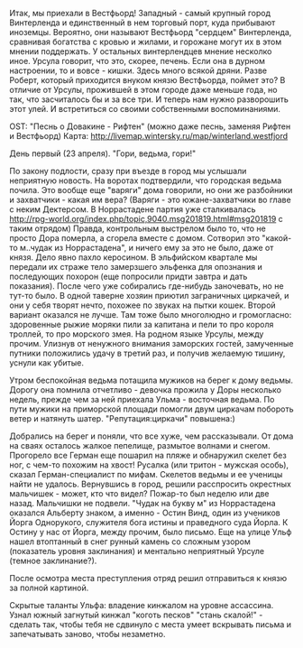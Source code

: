 Итак, мы приехали в Вестфьорд! Западный - самый крупный город Винтерленда и единственный в нем торговый порт, куда прибывают иноземцы. Вероятно, они называют Вестфьорд "сердцем" Винтерленда, сравнивая богатства с кровью и жилами, и горожане могут их в этом мнении поддержать. У остальных винтерлендцев мнение несколко иное. Урсула говорит, что это, скорее, печень. Если она в дурном настроении, то и вовсе - кишки. Здесь много всякой дряни. Разве Роберт, который приходится внуком князю Вестфьорда, поймет это? В отличие от Урсулы, прожившей в этом городе даже меньше года, но так, что засчиталось бы и за все три. И теперь нам нужно разворошить этот улей. И встретиться со своими собственными воспоминаниями.
 
OST: "Песнь о Довакине - Рифтен" (можно даже песнь, заменяя Рифтен и Вестфьорд)
Карта: http://livemap.wintersky.ru/map/winterland.westfjord


 День первый (23 апреля). "Гори, ведьма, гори!"
 
По закону подлости, сразу при въезде в город мы услышали неприятную новость. На воротах подтвердили, что городская ведьма почила. Это вообще еще "варяги" дома говорили, но они же разбойники и захватчики - какая им вера? (Варяги - это южане-захватчики во главе с неким Дектерсом. В Норрастадене партия уже сталкивалась http://rpg-world.org/index.php/topic,9040.msg201819.html#msg201819 с таким отрядом) Правда, контрольным выстрелом было то, что не просто Дора померла, а сгорела вместе с домом. Сотворил это "какой-то м..чудак из Норрастадена", и ничего ему за это не было, даже от князя. Дело явно пахло керосином.
В эльфийском квартале мы передали их страже тело замерзшего эльфенка для опознания и последующих похорон (еще попросили придти завтра и дать показания). После чего уже собирались где-нибудь заночевать, но не тут-то было. В одной таверне хозяин приютил заграничных циркачей, и они у себя творят нечто, похожее по звуках на пытки кошек. Второй вариант оказался не лучше. Там тоже было многолюдно и громогласно: здоровенные рыжие моряки пили за капитана и пели то про короля троллей, то про морского змея. На родном языке Урсулы, между прочим. Улизнув от ненужного внимания заморских гостей, замученные путники положились удачу в третий раз, и получив желаемую тишину, уснули как убитые. 

Утром беспокойная ведьма потащила мужиков на берег к дому ведьмы. Дорогу она помнила отчетливо - девочка прожила у Доры несколько недель, прежде чем за ней приехала Ульма - восточная ведьма. По пути мужики на приморской площади помогли двум циркачам побороть ветер и натянуть шатер. "Репутация:циркачи" повышена:)

Добрались на берег и поняли, что все хуже, чем рассказывали. От дома на сваях осталось жалкое пепелище, размытое волнами и снегом. Прогорело все Герман еще пошарил на пляже и обнаружил скелет без ног, с чем-то похожим на хвост! Русалка (или тритон - мужская особь), сказал Герман-специалист по мифам. Скелетов ведьмы и ее ученицы найти не удалось. Вернувшись в город, решили расспросить окрестных мальчишек - может, кто что видел? Пожар-то был неделю или две назад. Мальчишки не подвели. "Чудак на букву м" из Норрастадена оказался Альберту знаком, а именно - Остин Винд, один из учеников Йорга Однорукого, служителя бога истины и праведного суда Йорла. К Остину у нас от Йорга, между прочим, было письмо. Еще на улице Ульф нашел втоптанный в снег рунный камень со сложным узором (показатель уровня заклинания) и ментально неприятный Урсуле (темное заклинание?).

После осмотра места преступления отряд решил отправиться к князю за полной картиной.





Скрытые таланты Ульфа:
владение кинжалом на уровне ассассина. Узнал южный загнутый кинжал "коготь песков"
"стань скалой!" - сделать так, чтобы тебя не сдвинуло с места
умеет вскрывать письма и запечатывать заново, чтобы незаметно.

